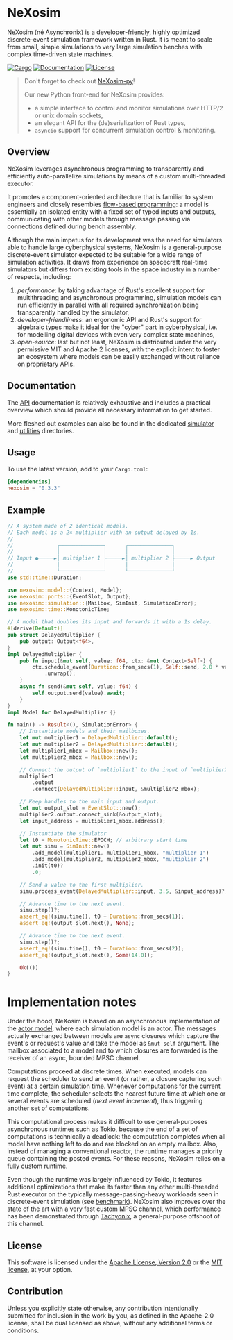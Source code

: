 # NeXosim

NeXosim (né Asynchronix) is a developer-friendly, highly optimized
discrete-event simulation framework written in Rust. It is meant to scale from
small, simple simulations to very large simulation benches with complex
time-driven state machines.

[![Cargo](https://img.shields.io/crates/v/nexosim.svg)](https://crates.io/crates/nexosim)
[![Documentation](https://docs.rs/nexosim/badge.svg)](https://docs.rs/nexosim)
[![License](https://img.shields.io/badge/license-MIT%2FApache--2.0-blue.svg)](https://github.com/asynchronics/nexosim#license)

> Don't forget to check out [NeXosim-py](https://pypi.org/project/NeXosim-py/)!
>
> Our new Python front-end for NeXosim provides:
>
> - a simple interface to control and monitor simulations over HTTP/2 or unix domain sockets,
> - an elegant API for the (de)serialization of Rust types,
> - `asyncio` support for concurrent simulation control & monitoring.

## Overview

NeXosim leverages asynchronous programming to transparently and efficiently
auto-parallelize simulations by means of a custom multi-threaded executor.

It promotes a component-oriented architecture that is familiar to system
engineers and closely resembles [flow-based programming][FBP]: a model is
essentially an isolated entity with a fixed set of typed inputs and outputs,
communicating with other models through message passing via connections defined
during bench assembly.

Although the main impetus for its development was the need for simulators able
to handle large cyberphysical systems, NeXosim is a general-purpose
discrete-event simulator expected to be suitable for a wide range of simulation
activities. It draws from experience on spacecraft real-time simulators but
differs from existing tools in the space industry in a number of respects,
including:

1. _performance_: by taking advantage of Rust's excellent support for
   multithreading and asynchronous programming, simulation models can run
   efficiently in parallel with all required synchronization being transparently
   handled by the simulator,
2. _developer-friendliness_: an ergonomic API and Rust's support for algebraic
   types make it ideal for the "cyber" part in cyberphysical, i.e. for modelling
   digital devices with even very complex state machines,
3. _open-source_: last but not least, NeXosim is distributed under the very
   permissive MIT and Apache 2 licenses, with the explicit intent to foster an
   ecosystem where models can be easily exchanged without reliance on
   proprietary APIs.

[FBP]: https://en.wikipedia.org/wiki/Flow-based_programming

## Documentation

The [API] documentation is relatively exhaustive and includes a practical
overview which should provide all necessary information to get started.

More fleshed out examples can also be found in the dedicated
[simulator](nexosim/examples) and [utilities](nexosim-util/examples)
directories.

[API]: https://docs.rs/nexosim

## Usage

To use the latest version, add to your `Cargo.toml`:

```toml
[dependencies]
nexosim = "0.3.3"
```

## Example

```rust
// A system made of 2 identical models.
// Each model is a 2× multiplier with an output delayed by 1s.
//
//              ┌──────────────┐      ┌──────────────┐
//              │              │      │              │
// Input ●─────►│ multiplier 1 ├─────►│ multiplier 2 ├─────► Output
//              │              │      │              │
//              └──────────────┘      └──────────────┘
use std::time::Duration;

use nexosim::model::{Context, Model};
use nexosim::ports::{EventSlot, Output};
use nexosim::simulation::{Mailbox, SimInit, SimulationError};
use nexosim::time::MonotonicTime;

// A model that doubles its input and forwards it with a 1s delay.
#[derive(Default)]
pub struct DelayedMultiplier {
    pub output: Output<f64>,
}
impl DelayedMultiplier {
    pub fn input(&mut self, value: f64, ctx: &mut Context<Self>) {
        ctx.schedule_event(Duration::from_secs(1), Self::send, 2.0 * value)
            .unwrap();
    }
    async fn send(&mut self, value: f64) {
        self.output.send(value).await;
    }
}
impl Model for DelayedMultiplier {}

fn main() -> Result<(), SimulationError> {
    // Instantiate models and their mailboxes.
    let mut multiplier1 = DelayedMultiplier::default();
    let mut multiplier2 = DelayedMultiplier::default();
    let multiplier1_mbox = Mailbox::new();
    let multiplier2_mbox = Mailbox::new();

    // Connect the output of `multiplier1` to the input of `multiplier2`.
    multiplier1
        .output
        .connect(DelayedMultiplier::input, &multiplier2_mbox);

    // Keep handles to the main input and output.
    let mut output_slot = EventSlot::new();
    multiplier2.output.connect_sink(&output_slot);
    let input_address = multiplier1_mbox.address();

    // Instantiate the simulator
    let t0 = MonotonicTime::EPOCH; // arbitrary start time
    let mut simu = SimInit::new()
        .add_model(multiplier1, multiplier1_mbox, "multiplier 1")
        .add_model(multiplier2, multiplier2_mbox, "multiplier 2")
        .init(t0)?
        .0;

    // Send a value to the first multiplier.
    simu.process_event(DelayedMultiplier::input, 3.5, &input_address)?;

    // Advance time to the next event.
    simu.step()?;
    assert_eq!(simu.time(), t0 + Duration::from_secs(1));
    assert_eq!(output_slot.next(), None);

    // Advance time to the next event.
    simu.step()?;
    assert_eq!(simu.time(), t0 + Duration::from_secs(2));
    assert_eq!(output_slot.next(), Some(14.0));

    Ok(())
}
```

# Implementation notes

Under the hood, NeXosim is based on an asynchronous implementation of the
[actor model][actor_model], where each simulation model is an actor. The
messages actually exchanged between models are `async` closures which capture
the event's or request's value and take the model as `&mut self` argument. The
mailbox associated to a model and to which closures are forwarded is the
receiver of an async, bounded MPSC channel.

Computations proceed at discrete times. When executed, models can request the
scheduler to send an event (or rather, a closure capturing such event) at a
certain simulation time. Whenever computations for the current time complete,
the scheduler selects the nearest future time at which one or several events are
scheduled (_next event increment_), thus triggering another set of computations.

This computational process makes it difficult to use general-purposes
asynchronous runtimes such as [Tokio][tokio], because the end of a set of
computations is technically a deadlock: the computation completes when all model
have nothing left to do and are blocked on an empty mailbox. Also, instead of
managing a conventional reactor, the runtime manages a priority queue containing
the posted events. For these reasons, NeXosim relies on a fully custom
runtime.

Even though the runtime was largely influenced by Tokio, it features additional
optimizations that make its faster than any other multi-threaded Rust executor
on the typically message-passing-heavy workloads seen in discrete-event
simulation (see [benchmark]). NeXosim also improves over the state of the
art with a very fast custom MPSC channel, which performance has been
demonstrated through [Tachyonix][tachyonix], a general-purpose offshoot of this
channel.

[actor_model]: https://en.wikipedia.org/wiki/Actor_model
[tokio]: https://github.com/tokio-rs/tokio
[tachyonix]: https://github.com/asynchronics/tachyonix
[benchmark]: https://github.com/asynchronics/tachyobench

## License

This software is licensed under the [Apache License, Version 2.0](LICENSE-APACHE) or the
[MIT license](LICENSE-MIT), at your option.

## Contribution

Unless you explicitly state otherwise, any contribution intentionally submitted
for inclusion in the work by you, as defined in the Apache-2.0 license, shall be
dual licensed as above, without any additional terms or conditions.
